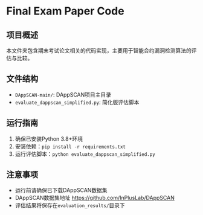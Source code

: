 # Final Exam Paper Code

## 项目概述

本文件夹包含期末考试论文相关的代码实现，主要用于智能合约漏洞检测算法的评估与比较。

## 文件结构

- `DAppSCAN-main/`: DAppSCAN项目主目录
- `evaluate_dappscan_simplified.py`: 简化版评估脚本

## 运行指南

1. 确保已安装Python 3.8+环境
2. 安装依赖：`pip install -r requirements.txt`
3. 运行评估脚本：`python evaluate_dappscan_simplified.py`

## 注意事项

- 运行前请确保已下载DAppSCAN数据集
- DAppSCAN数据集地址 https://github.com/InPlusLab/DAppSCAN
- 评估结果将保存在`evaluation_results/`目录下
